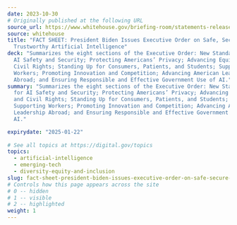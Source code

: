 ```yaml
---
date: 2023-10-30
# Originally published at the following URL
source_url: https://www.whitehouse.gov/briefing-room/statements-releases/2023/10/30/fact-sheet-president-biden-issues-executive-order-on-safe-secure-and-trustworthy-artificial-intelligence/
source: whitehouse
title: "FACT SHEET: President Biden Issues Executive Order on Safe, Secure, and
  Trustworthy Artificial Intelligence"
deck: "Summarizes the eight sections of the Executive Order: New Standards for
  AI Safety and Security; Protecting Americans’ Privacy; Advancing Equity and
  Civil Rights; Standing Up for Consumers, Patients, and Students; Supporting
  Workers; Promoting Innovation and Competition; Advancing American Leadership
  Abroad; and Ensuring Responsible and Effective Government Use of AI."
summary: "Summarizes the eight sections of the Executive Order: New Standards
  for AI Safety and Security; Protecting Americans’ Privacy; Advancing Equity
  and Civil Rights; Standing Up for Consumers, Patients, and Students;
  Supporting Workers; Promoting Innovation and Competition; Advancing American
  Leadership Abroad; and Ensuring Responsible and Effective Government Use of
  AI."

expirydate: "2025-01-22"
  
# See all topics at https://digital.gov/topics
topics:
  - artificial-intelligence
  - emerging-tech
  - diversity-equity-and-inclusion
slug: fact-sheet-president-biden-issues-executive-order-on-safe-secure-and-trustworthy-artificial-intelligence
# Controls how this page appears across the site
# 0 -- hidden
# 1 -- visible
# 2 -- highlighted
weight: 1
---
```

